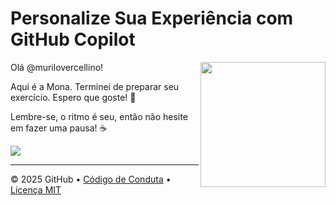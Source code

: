 # Personalize Sua Experiência com GitHub Copilot

<img src="https://octodex.github.com/images/Professortocat_v2.png" align="right" height="200px" />

Olá @murilovercellino!

Aqui é a Mona. Terminei de preparar seu exercício. Espero que goste! 💚

Lembre-se, o ritmo é seu, então não hesite em fazer uma pausa! ☕️

[![](https://img.shields.io/badge/Ir%20para%20o%20Exerc%C3%ADcio-%E2%86%92-1f883d?style=for-the-badge&logo=github&labelColor=197935)](https://github.com/murilovercellino/skills-customize-your-github-copilot-experience-murilo/issues/1)

---

&copy; 2025 GitHub &bull; [Código de Conduta](https://www.contributor-covenant.org/version/2/1/code_of_conduct/code_of_conduct.md) &bull; [Licença MIT](https://gh.io/mit)


